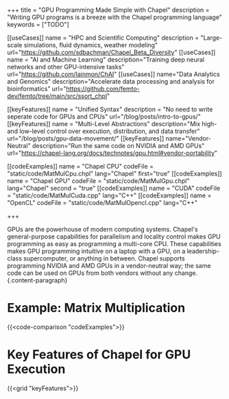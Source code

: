 +++
title = "GPU Programming Made Simple with Chapel"
description = "Writing GPU programs is a breeze with the Chapel programming language"
keywords = ["TODO"]

[[useCases]]
  name = "HPC and Scientific Computing"
  description = "Large-scale simulations, fluid dynamics, weather modeling"
  url="https://github.com/sdbachman/Chapel_Beta_Diversity"
[[useCases]]
  name = "AI and Machine Learning"
  description="Training deep neural networks and other GPU-intensive tasks"
  url="https://github.com/Iainmon/ChAI"
[[useCases]]
  name="Data Analytics and Genomics"
  description="Accelerate data processing and analysis for bioinformatics"
  url="https://github.com/femto-dev/femto/tree/main/src/ssort_chpl"

[[keyFeatures]]
  name = "Unified Syntax"
  description = "No need to write seperate code for GPUs and CPUs"
  url="/blog/posts/intro-to-gpus/"
[[keyFeatures]]
  name = "Multi-Level Abstractions"
  description="Mix high- and low-level control over execution, distribution, and data transfer"
  url="/blog/posts/gpu-data-movement/"
[[keyFeatures]]
  name="Vendor-Neutral"
  description="Run the same code on NVIDIA and AMD GPUs"
  url="https://chapel-lang.org/docs/technotes/gpu.html#vendor-portability"

[[codeExamples]]
  name = "Chapel CPU"
  codeFile = "static/code/MatMulCpu.chpl"
  lang="Chapel"
  first="true"
[[codeExamples]]
  name = "Chapel GPU"
  codeFile = "static/code/MatMulGpu.chpl"
  lang="Chapel"
  second = "true"
[[codeExamples]]
  name = "CUDA"
  codeFile = "static/code/MatMulCuda.cpp"
  lang="C++"
[[codeExamples]]
  name = "OpenCL"
  codeFile = "static/code/MatMulOpencl.cpp"
  lang="C++"


+++

GPUs are the powerhouse of modern computing systems. Chapel's general-purpose capabilities for parallelism and locality control makes GPU programming as easy as programming a multi-core CPU. These capabilities makes GPU programming intuitive on a laptop with a GPU, on a leadership-class supercomputer, or anything in between. Chapel supports programming NVIDIA and AMD GPUs in a vendor-neutral way; the same code can be used on GPUs from both vendors without any change.
{.content-paragraph}

# Example: Matrix Multiplication

{{<code-comparison "codeExamples">}}


# Key Features of Chapel for GPU Execution

{{<grid "keyFeatures">}}




